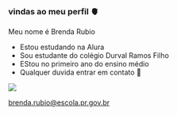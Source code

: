###  vindas ao meu perfil 🫀

Meu nome é Brenda Rubio

- Estou estudando na Alura
- Sou estudante do colégio Durval Ramos Filho
- EStou no primeiro ano do ensino médio
- Qualquer duvida entrar em contato 📧




![](  https://media.tenor.com/RrXsGhXSBDUAAAAC/ok-thumbs-up.gif)

   brenda.rubio@escola.pr.gov.br
